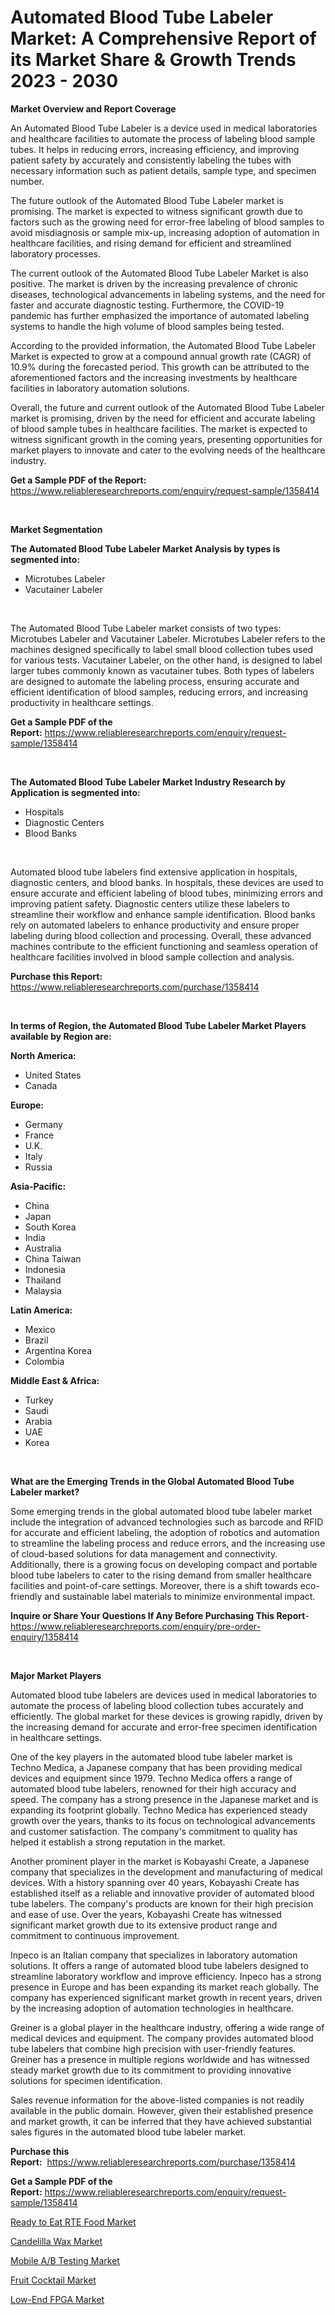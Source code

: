 <p><h1>Automated Blood Tube Labeler Market: A Comprehensive Report of its Market Share & Growth Trends 2023 - 2030</h1></p><p><strong>Market Overview and Report Coverage</strong></p>
<p><p>An Automated Blood Tube Labeler is a device used in medical laboratories and healthcare facilities to automate the process of labeling blood sample tubes. It helps in reducing errors, increasing efficiency, and improving patient safety by accurately and consistently labeling the tubes with necessary information such as patient details, sample type, and specimen number.</p><p>The future outlook of the Automated Blood Tube Labeler market is promising. The market is expected to witness significant growth due to factors such as the growing need for error-free labeling of blood samples to avoid misdiagnosis or sample mix-up, increasing adoption of automation in healthcare facilities, and rising demand for efficient and streamlined laboratory processes. </p><p>The current outlook of the Automated Blood Tube Labeler Market is also positive. The market is driven by the increasing prevalence of chronic diseases, technological advancements in labeling systems, and the need for faster and accurate diagnostic testing. Furthermore, the COVID-19 pandemic has further emphasized the importance of automated labeling systems to handle the high volume of blood samples being tested.</p><p>According to the provided information, the Automated Blood Tube Labeler Market is expected to grow at a compound annual growth rate (CAGR) of 10.9% during the forecasted period. This growth can be attributed to the aforementioned factors and the increasing investments by healthcare facilities in laboratory automation solutions.</p><p>Overall, the future and current outlook of the Automated Blood Tube Labeler market is promising, driven by the need for efficient and accurate labeling of blood sample tubes in healthcare facilities. The market is expected to witness significant growth in the coming years, presenting opportunities for market players to innovate and cater to the evolving needs of the healthcare industry.</p></p>
<p><strong>Get a Sample PDF of the Report:</strong> <a href="https://www.reliableresearchreports.com/enquiry/request-sample/1358414">https://www.reliableresearchreports.com/enquiry/request-sample/1358414</a></p>
<p>&nbsp;</p>
<p><strong>Market Segmentation</strong></p>
<p><strong>The Automated Blood Tube Labeler Market Analysis by types is segmented into:</strong></p>
<p><ul><li>Microtubes Labeler</li><li>Vacutainer Labeler</li></ul></p>
<p>&nbsp;</p>
<p><p>The Automated Blood Tube Labeler market consists of two types: Microtubes Labeler and Vacutainer Labeler. Microtubes Labeler refers to the machines designed specifically to label small blood collection tubes used for various tests. Vacutainer Labeler, on the other hand, is designed to label larger tubes commonly known as vacutainer tubes. Both types of labelers are designed to automate the labeling process, ensuring accurate and efficient identification of blood samples, reducing errors, and increasing productivity in healthcare settings.</p></p>
<p><strong>Get a Sample PDF of the Report:</strong>&nbsp;<a href="https://www.reliableresearchreports.com/enquiry/request-sample/1358414">https://www.reliableresearchreports.com/enquiry/request-sample/1358414</a></p>
<p>&nbsp;</p>
<p><strong>The Automated Blood Tube Labeler Market Industry Research by Application is segmented into:</strong></p>
<p><ul><li>Hospitals</li><li>Diagnostic Centers</li><li>Blood Banks</li></ul></p>
<p>&nbsp;</p>
<p><p>Automated blood tube labelers find extensive application in hospitals, diagnostic centers, and blood banks. In hospitals, these devices are used to ensure accurate and efficient labeling of blood tubes, minimizing errors and improving patient safety. Diagnostic centers utilize these labelers to streamline their workflow and enhance sample identification. Blood banks rely on automated labelers to enhance productivity and ensure proper labeling during blood collection and processing. Overall, these advanced machines contribute to the efficient functioning and seamless operation of healthcare facilities involved in blood sample collection and analysis.</p></p>
<p><strong>Purchase this Report:</strong>&nbsp; <a href="https://www.reliableresearchreports.com/purchase/1358414">https://www.reliableresearchreports.com/purchase/1358414</a></p>
<p>&nbsp;</p>
<p><strong>In terms of Region, the Automated Blood Tube Labeler Market Players available by Region are:</strong></p>
<p>
    <p> <strong> North America: </strong>
        <ul>
            <li>United States</li>
            <li>Canada</li>
        </ul>
        </p> 
    <p> <strong> Europe: </strong>
        <ul>
            <li>Germany</li>
            <li>France</li>
            <li>U.K.</li>
            <li>Italy</li>
            <li>Russia</li>
        </ul>
        </p> 
    <p> <strong> Asia-Pacific: </strong>
        <ul>
            <li>China</li>
            <li>Japan</li>
            <li>South Korea</li>
            <li>India</li>
            <li>Australia</li>
            <li>China Taiwan</li>
            <li>Indonesia</li>
            <li>Thailand</li>
            <li>Malaysia</li>
        </ul>
        </p> 
    <p> <strong> Latin America: </strong>
        <ul>
            <li>Mexico</li>
            <li>Brazil</li>
            <li>Argentina Korea</li>
            <li>Colombia</li>
        </ul>
        </p> 
    <p> <strong> Middle East & Africa: </strong>
        <ul>
            <li>Turkey</li>
            <li>Saudi</li>
            <li>Arabia</li>
            <li>UAE</li>
            <li>Korea</li>
        </ul>
    </p>
    </p>
<p>&nbsp;</p>
<p><strong>What are the Emerging Trends in the Global Automated Blood Tube Labeler market?</strong></p>
<p><p>Some emerging trends in the global automated blood tube labeler market include the integration of advanced technologies such as barcode and RFID for accurate and efficient labeling, the adoption of robotics and automation to streamline the labeling process and reduce errors, and the increasing use of cloud-based solutions for data management and connectivity. Additionally, there is a growing focus on developing compact and portable blood tube labelers to cater to the rising demand from smaller healthcare facilities and point-of-care settings. Moreover, there is a shift towards eco-friendly and sustainable label materials to minimize environmental impact.</p></p>
<p><strong>Inquire or Share Your Questions If Any Before Purchasing This Report</strong>- <a href="https://www.reliableresearchreports.com/enquiry/pre-order-enquiry/1358414">https://www.reliableresearchreports.com/enquiry/pre-order-enquiry/1358414</a></p>
<p>&nbsp;</p>
<p><strong>Major Market Players</strong></p>
<p><p>Automated blood tube labelers are devices used in medical laboratories to automate the process of labeling blood collection tubes accurately and efficiently. The global market for these devices is growing rapidly, driven by the increasing demand for accurate and error-free specimen identification in healthcare settings.</p><p>One of the key players in the automated blood tube labeler market is Techno Medica, a Japanese company that has been providing medical devices and equipment since 1979. Techno Medica offers a range of automated blood tube labelers, renowned for their high accuracy and speed. The company has a strong presence in the Japanese market and is expanding its footprint globally. Techno Medica has experienced steady growth over the years, thanks to its focus on technological advancements and customer satisfaction. The company's commitment to quality has helped it establish a strong reputation in the market.</p><p>Another prominent player in the market is Kobayashi Create, a Japanese company that specializes in the development and manufacturing of medical devices. With a history spanning over 40 years, Kobayashi Create has established itself as a reliable and innovative provider of automated blood tube labelers. The company's products are known for their high precision and ease of use. Over the years, Kobayashi Create has witnessed significant market growth due to its extensive product range and commitment to continuous improvement.</p><p>Inpeco is an Italian company that specializes in laboratory automation solutions. It offers a range of automated blood tube labelers designed to streamline laboratory workflow and improve efficiency. Inpeco has a strong presence in Europe and has been expanding its market reach globally. The company has experienced significant market growth in recent years, driven by the increasing adoption of automation technologies in healthcare.</p><p>Greiner is a global player in the healthcare industry, offering a wide range of medical devices and equipment. The company provides automated blood tube labelers that combine high precision with user-friendly features. Greiner has a presence in multiple regions worldwide and has witnessed steady market growth due to its commitment to providing innovative solutions for specimen identification.</p><p>Sales revenue information for the above-listed companies is not readily available in the public domain. However, given their established presence and market growth, it can be inferred that they have achieved substantial sales figures in the automated blood tube labeler market.</p></p>
<p><strong>Purchase this Report:</strong>&nbsp;&nbsp;<a href="https://www.reliableresearchreports.com/purchase/1358414">https://www.reliableresearchreports.com/purchase/1358414</a></p>
<p></p>
<p><strong>Get a Sample PDF of the Report:</strong>&nbsp;<a href="https://www.reliableresearchreports.com/enquiry/request-sample/1358414">https://www.reliableresearchreports.com/enquiry/request-sample/1358414</a></p>
<p><p><a href="https://www.linkedin.com/pulse/ready-eat-rte-food-market-size-share-global-analysis-report-kocqe/">Ready to Eat RTE Food Market</a></p><p><a href="https://medium.com/@haileeferry/candelilla-wax-market-size-growth-forecast-2023-2030-24bc0acc1b20">Candelilla Wax Market</a></p><p><a href="https://github.com/lilstefpacute/Market-Research-Report-List-1/blob/main/mobile-ab-testing-market.md">Mobile A/B Testing Market</a></p><p><a href="https://www.linkedin.com/pulse/fruit-cocktail-market-share-amp-new-trends-analysis-report-gpkrc/">Fruit Cocktail Market</a></p><p><a href="https://github.com/AKSHATREPORTPRIME/Market-Research-Report-List-1/blob/main/low-end-fpga-market.md">Low-End FPGA Market</a></p></p>